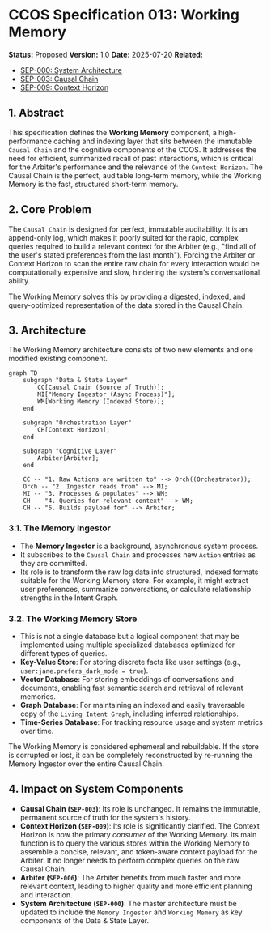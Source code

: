 # CCOS Specification 013: Working Memory

**Status:** Proposed
**Version:** 1.0
**Date:** 2025-07-20
**Related:**
- [SEP-000: System Architecture](./000-ccos-architecture.md)
- [SEP-003: Causal Chain](./003-causal-chain.md)
- [SEP-009: Context Horizon](./009-context-horizon.md)

## 1. Abstract

This specification defines the **Working Memory** component, a high-performance caching and indexing layer that sits between the immutable `Causal Chain` and the cognitive components of the CCOS. It addresses the need for efficient, summarized recall of past interactions, which is critical for the Arbiter's performance and the relevance of the `Context Horizon`. The Causal Chain is the perfect, auditable long-term memory, while the Working Memory is the fast, structured short-term memory.

## 2. Core Problem

The `Causal Chain` is designed for perfect, immutable auditability. It is an append-only log, which makes it poorly suited for the rapid, complex queries required to build a relevant context for the Arbiter (e.g., "find all of the user's stated preferences from the last month"). Forcing the Arbiter or Context Horizon to scan the entire raw chain for every interaction would be computationally expensive and slow, hindering the system's conversational ability.

The Working Memory solves this by providing a digested, indexed, and query-optimized representation of the data stored in the Causal Chain.

## 3. Architecture

The Working Memory architecture consists of two new elements and one modified existing component.

```mermaid
graph TD
    subgraph "Data & State Layer"
        CC[Causal Chain (Source of Truth)];
        MI["Memory Ingestor (Async Process)"];
        WM[Working Memory (Indexed Store)];
    end

    subgraph "Orchestration Layer"
        CH[Context Horizon];
    end
    
    subgraph "Cognitive Layer"
        Arbiter[Arbiter];
    end

    CC -- "1. Raw Actions are written to" --> Orch((Orchestrator));
    Orch -- "2. Ingestor reads from" --> MI;
    MI -- "3. Processes & populates" --> WM;
    CH -- "4. Queries for relevant context" --> WM;
    CH -- "5. Builds payload for" --> Arbiter;
```

### 3.1. The Memory Ingestor

-   The **Memory Ingestor** is a background, asynchronous system process.
-   It subscribes to the `Causal Chain` and processes new `Action` entries as they are committed.
-   Its role is to transform the raw log data into structured, indexed formats suitable for the Working Memory store. For example, it might extract user preferences, summarize conversations, or calculate relationship strengths in the Intent Graph.

### 3.2. The Working Memory Store

-   This is not a single database but a logical component that may be implemented using multiple specialized databases optimized for different types of queries.
-   **Key-Value Store**: For storing discrete facts like user settings (e.g., `user:jane.prefers_dark_mode = true`).
-   **Vector Database**: For storing embeddings of conversations and documents, enabling fast semantic search and retrieval of relevant memories.
-   **Graph Database**: For maintaining an indexed and easily traversable copy of the `Living Intent Graph`, including inferred relationships.
-   **Time-Series Database**: For tracking resource usage and system metrics over time.

The Working Memory is considered ephemeral and rebuildable. If the store is corrupted or lost, it can be completely reconstructed by re-running the Memory Ingestor over the entire Causal Chain.

## 4. Impact on System Components

-   **Causal Chain (`SEP-003`)**: Its role is unchanged. It remains the immutable, permanent source of truth for the system's history.
-   **Context Horizon (`SEP-009`)**: Its role is significantly clarified. The Context Horizon is now the primary *consumer* of the Working Memory. Its main function is to query the various stores within the Working Memory to assemble a concise, relevant, and token-aware context payload for the Arbiter. It no longer needs to perform complex queries on the raw Causal Chain.
-   **Arbiter (`SEP-006`)**: The Arbiter benefits from much faster and more relevant context, leading to higher quality and more efficient planning and interaction.
-   **System Architecture (`SEP-000`)**: The master architecture must be updated to include the `Memory Ingestor` and `Working Memory` as key components of the Data & State Layer.
